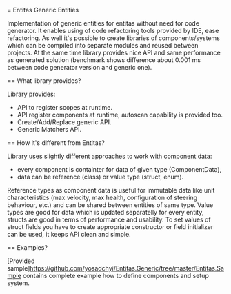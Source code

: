 = Entitas Generic Entities

Implementation of generic entities for entitas without need for code generator. It enables using of code refactoring tools provided by IDE, ease refactoring. As well it's possible to create libraries of 
components/systems which can be compiled into separate modules and reused between projects. At the same time library provides nice API and same performance as generated solution (benchmark shows difference about 0.001 ms between code generator version and generic one).

== What library provides?

Library provides:

- API to register scopes at runtime.
- API register components at runtime, autoscan capability is provided too.
- Create/Add/Replace generic API.
- Generic Matchers API.

== How it's different from Entitas?

Library uses slightly different approaches to work with component data:
- every component is containter for data of given type (ComponentData),
- data can be reference (class) or value type (struct, enum).

Reference types as component data is useful for immutable data like unit characteristics (max velocity, max health, configuration of steering behaviour, etc.) and can be shared between entities of 
same type. Value types are good for data which is updated separatelly for every entity, structs are good in terms of performance and usability. To set values of struct fields you have to create appropriate
constructor or field initializer can be used, it keeps API clean and simple.

== Examples?

[Provided sample]https://github.com/yosadchyi/Entitas.Generic/tree/master/Entitas.Sample contains complete example how to define components and setup system.
